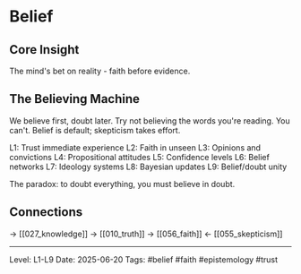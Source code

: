 # Belief

## Core Insight
The mind's bet on reality - faith before evidence.

## The Believing Machine

We believe first, doubt later. Try not believing the words you're reading. You can't. Belief is default; skepticism takes effort.

L1: Trust immediate experience
L2: Faith in unseen
L3: Opinions and convictions
L4: Propositional attitudes
L5: Confidence levels
L6: Belief networks
L7: Ideology systems
L8: Bayesian updates
L9: Belief/doubt unity

The paradox: to doubt everything, you must believe in doubt.

## Connections
→ [[027_knowledge]]
→ [[010_truth]]
→ [[056_faith]]
← [[055_skepticism]]

---
Level: L1-L9
Date: 2025-06-20
Tags: #belief #faith #epistemology #trust